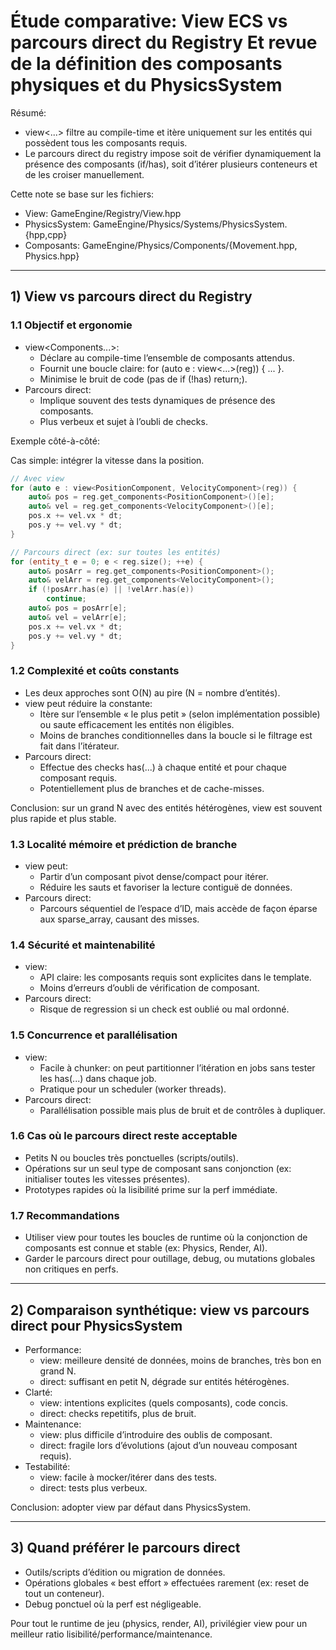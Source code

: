 # Étude comparative: View ECS vs parcours direct du Registry Et revue de la définition des composants physiques et du PhysicsSystem

Résumé:
- view<...> filtre au compile-time et itère uniquement sur les entités qui possèdent tous les composants requis.
- Le parcours direct du registry impose soit de vérifier dynamiquement la présence des composants (if/has), soit d’itérer plusieurs conteneurs et de les croiser manuellement.

Cette note se base sur les fichiers:
- View: GameEngine/Registry/View.hpp
- PhysicsSystem: GameEngine/Physics/Systems/PhysicsSystem.{hpp,cpp}
- Composants: GameEngine/Physics/Components/{Movement.hpp, Physics.hpp}

---

## 1) View vs parcours direct du Registry

### 1.1 Objectif et ergonomie
- view<Components...>:
  - Déclare au compile-time l’ensemble de composants attendus.
  - Fournit une boucle claire: for (auto e : view<...>(reg)) { ... }.
  - Minimise le bruit de code (pas de if (!has) return;).
- Parcours direct:
  - Implique souvent des tests dynamiques de présence des composants.
  - Plus verbeux et sujet à l’oubli de checks.

Exemple côté-à-côté:

Cas simple: intégrer la vitesse dans la position.

```cpp
// Avec view
for (auto e : view<PositionComponent, VelocityComponent>(reg)) {
    auto& pos = reg.get_components<PositionComponent>()[e];
    auto& vel = reg.get_components<VelocityComponent>()[e];
    pos.x += vel.vx * dt;
    pos.y += vel.vy * dt;
}
```

```cpp
// Parcours direct (ex: sur toutes les entités)
for (entity_t e = 0; e < reg.size(); ++e) {
    auto& posArr = reg.get_components<PositionComponent>();
    auto& velArr = reg.get_components<VelocityComponent>();
    if (!posArr.has(e) || !velArr.has(e))
        continue;
    auto& pos = posArr[e];
    auto& vel = velArr[e];
    pos.x += vel.vx * dt;
    pos.y += vel.vy * dt;
}
```

### 1.2 Complexité et coûts constants
- Les deux approches sont O(N) au pire (N = nombre d’entités).
- view peut réduire la constante:
  - Itère sur l’ensemble « le plus petit » (selon implémentation possible) ou saute efficacement les entités non éligibles.
  - Moins de branches conditionnelles dans la boucle si le filtrage est fait dans l’itérateur.
- Parcours direct:
  - Effectue des checks has(...) à chaque entité et pour chaque composant requis.
  - Potentiellement plus de branches et de cache-misses.

Conclusion: sur un grand N avec des entités hétérogènes, view est souvent plus rapide et plus stable.

### 1.3 Localité mémoire et prédiction de branche
- view peut:
  - Partir d’un composant pivot dense/compact pour itérer.
  - Réduire les sauts et favoriser la lecture contiguë de données.
- Parcours direct:
  - Parcours séquentiel de l’espace d’ID, mais accède de façon éparse aux sparse_array, causant des misses.

### 1.4 Sécurité et maintenabilité
- view:
  - API claire: les composants requis sont explicites dans le template.
  - Moins d’erreurs d’oubli de vérification de composant.
- Parcours direct:
  - Risque de regression si un check est oublié ou mal ordonné.

### 1.5 Concurrence et parallélisation
- view:
  - Facile à chunker: on peut partitionner l’itération en jobs sans tester les has(...) dans chaque job.
  - Pratique pour un scheduler (worker threads).
- Parcours direct:
  - Parallélisation possible mais plus de bruit et de contrôles à dupliquer.

### 1.6 Cas où le parcours direct reste acceptable
- Petits N ou boucles très ponctuelles (scripts/outils).
- Opérations sur un seul type de composant sans conjonction (ex: initialiser toutes les vitesses présentes).
- Prototypes rapides où la lisibilité prime sur la perf immédiate.

### 1.7 Recommandations
- Utiliser view pour toutes les boucles de runtime où la conjonction de composants est connue et stable (ex: Physics, Render, AI).
- Garder le parcours direct pour outillage, debug, ou mutations globales non critiques en perfs.

---

## 2) Comparaison synthétique: view vs parcours direct pour PhysicsSystem

- Performance:
  - view: meilleure densité de données, moins de branches, très bon en grand N.
  - direct: suffisant en petit N, dégrade sur entités hétérogènes.
- Clarté:
  - view: intentions explicites (quels composants), code concis.
  - direct: checks repetitifs, plus de bruit.
- Maintenance:
  - view: plus difficile d’introduire des oublis de composant.
  - direct: fragile lors d’évolutions (ajout d’un nouveau composant requis).
- Testabilité:
  - view: facile à mocker/itérer dans des tests.
  - direct: tests plus verbeux.

Conclusion: adopter view par défaut dans PhysicsSystem.

---

## 3) Quand préférer le parcours direct
- Outils/scripts d’édition ou migration de données.
- Opérations globales « best effort » effectuées rarement (ex: reset de tout un conteneur).
- Debug ponctuel où la perf est négligeable.

Pour tout le runtime de jeu (physics, render, AI), privilégier view pour un meilleur ratio lisibilité/performance/maintenance.